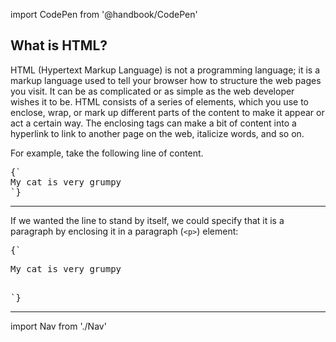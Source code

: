 import CodePen from '@handbook/CodePen'

## What is HTML?

HTML (Hypertext Markup Language) is not a programming language; it is a markup language used to tell your browser how to structure the web pages you visit. It can be as complicated or as simple as the web developer wishes it to be. HTML consists of a series of elements, which you use to enclose, wrap, or mark up different parts of the content to make it appear or act a certain way. The enclosing tags can make a bit of content into a hyperlink to link to another page on the web, italicize words, and so on.

<CodePen>

For example, take the following line of content.

<pre data-lang='html'>
{`
My cat is very grumpy
`}
</pre>

</CodePen>

---

<CodePen>

If we wanted the line to stand by itself, we could specify that it is a paragraph by enclosing it in a paragraph (`<p>`) element:

<pre data-lang='html'>
{`
<p>My cat is very grumpy</p>
`}
</pre>

</CodePen>

---

import Nav from './Nav'

<Nav/>
